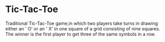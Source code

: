 # Tic-Tac-Toe

Traditional Tic-Tac-Toe game,in which two players take turns in drawing either an ' O' or an ' X' 
in one square of a grid consisting of nine squares. 
The winner is the first player to get three of the same symbols in a row.


